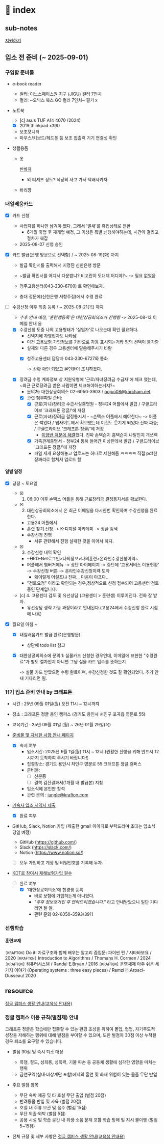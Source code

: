 # 󰏢 index


## sub-notes

[지원하기](/Project/크래프톤_정글/지원하기)


## 입소 전 준비 (~ 2025-09-01)


### 구입할 준비물

- e-book reader 
  - 컬러: 이노스페이스원 지구 (JIGU) 컬러 7인치
  - 컬러: ~오닉스 북스 GO 컬러 7인치~ 필기 x




- 노트북

  - [c] asus TUF A14 4070 (2024)
  - [x] 2019 thinkpad x390 

  - 보조모니터
  - 마우스/키보드/헤드폰 등 보조 입출력 기기 연결성 확인


- 생활용품

  - 옷

    [반바지](https://www.youtube.com/watch?v=OruJkiDy4ns)
    - 외 티셔츠 정도? 적당히 사고 가서 택배시키자.


  - 바리깡






### 내일배움카드

- [x] 카드 신청
  - 사업자를 하나만 남겨야 했다. 그래서 '벌새'를 휴업상태로 전환
    - 6개월 휴업 후 재개업 예정, 그 이상은 특별 신청해야하는데, 시간이 걸리고 절차가 복잡
  - 2025-08-07 신청 승인

- [x] 카드 발급(은행 방문으로 선택함) / ~ 2025-08-19(화) 까지
  
  - 발급 확인서를 출력해서 지정된 신한은행 방문
  - ~발급 확인서를 어디서 다운받냐? 비고란이 도대체 어디야?~ -> 필요 없었음
  - 청주고용센터(043-230-6700) 로 확인해보자.

  - 충대 정문에(신한은행 서청주점)에서 수령 완료


- [ ] 수강신청 이후 최종 등록 / ~ 2025-08-21(목) 까지

  - _추후 안내 예정, '훈련생등록'은 대한상공회의소가 진행함_ -> 2025-08-13 이메일 안내 옴

  - [x] 수강신청 도중 나의 고용형태가 '실업자'로 나오는데 확인 필요하다.
    - 선택지에 자영업자도 나타남
    - 이건 고용보험 가입정보를 기반으로 자동 표시되는거라 임의 선택이 불가함
    - 실제와 다른 경우 고용센터에 말씀해주시기 바람
    - [x] 청주고용센터 담당자 043-230-6727와 통화

      -> 상황 확인 되었고 본인들이 조치하겠다.

  - [x] 장려금 수령 계좌정보 상 지원유형에 '근로/자녀장려금 수급자'에 체크 했는데, ~최근 근로장려금 받은 사람이면 체크해야하는거지?~
    - 문의처: 대한상공회의소 02-6050-3903 / oojoo08@korcham.net
    - [x] 관련 첨부파일 준비:
      - [x] 근로(자녀)장려금 수급사실증명원 - 정부24 어플에서 발급 / 구글드라이브 '크래프톤 정글/'에 저장
      - [x] 근로(자녀)장려금 결정통지서 - ~손택스 어플에서 해야한다~ -> 어플은 썩었다 / 웹사이트에서 확보했는데 이것도 웃기게 되있다 진짜 짜증; /  구글드라이브 '크래프톤 정글/'에 저장
        - [이양반 덕분에 해결](https://blog.naver.com/ruianne/222846166295)했다. 진짜 손택슨지 홈택슨지 나발인지 개쓰렉 
      - [x] 가족관계증명서 - 정부24 통해 들어간 이상한데서 발급 / 구글드라이브 '크래프톤 정글/'에 저장

      - 파일 세개 요청해놓고 업로드는 하나로 제한해둠 ㅋㅋㅋㅋ 직접 pdf한장짜리로 합쳐서 업로드 함


#### 일별 일정

- [x] 당장 ~ 토요일

  - [x] 1. 06:00 이후 손택스 어플을 통해 근로장려금 결정통지서를 확보한다.
  - [x] 2. 대한상공회의소에서 온 최근 이메일을 다시한번 확인하며 수강신청을 완료한다.
    - 고용24 어플에서
    - 훈련 찾기 신청 -> K-디지털 아카데미 -> 정글 검색
    - 수강신청 진행
      - 서류 관련해서 진행 실패한 것을 이어서 하자.

  - [x] 3. 수강신청 내역 확인
    - ~HRD-Net로그인>나의정보>나의훈련>온라인수강신청이력~
    - 어플에서 햄버거메뉴 -> 상단 마이메이지 -> 중단에 '고용서비스 이용현황' -> 수강신청 버튼 -> 온라인수강신청이력 도착 
      - 왜이렇게 어설프냐 진짜... 마음이 아프다...
    - "검토요청" 이라고 확인되는 경우,정상적으로 신청 접수되어 고용센터 검토 중인 단계입니다. 

  - [c] 4. 고용센터 검토 및 유선상담 (고용센터 > 훈련생) 이루어진다. 전화 잘 받자.
    - 유선상담 생략 가능 과정이라고 안내된다.(고용24에서 수강신청 완료 시점에 나옴)



- [x] 월요일 아침 ~ 

  - [x] 내일배움카드 발급 완료(은행방문) 
    - 상단에 todo list 참고

  - [x] 대한상공회의소에 문의.1: 실물카드 신청한 경우인데, 이메일에 표현한 "수령완료"가 별도 절차인지
    아니면 그냥 실물 카드 입수를 뜻하는지
    
    -> 실물 카드 받았으면 수령 완료이며, 수강신청한 것도 잘 확인되었다. 추가 안내 기다리면 됨.



### 11기 입소 준비 안내 by 크래프톤


	
- 시간 : 25년 09월 01일(월) 오전 11시 ~ 12시까지
- 장소 : 크래프톤 정글 용인 캠퍼스 (경기도 용인시 처인구 포곡읍 영문로 55)
- 교육기간 : 25년 09월 01일 (월) ~ 26년 01월 29일(목)

- [준비물 및 자세한 사항 안내 페이지](https://kraftonjungle.notion.site/94d6df8c7e1a47af871de52209f7d65c)

  - [x] 숙지 여부
    - 입소시간: 2025년 9월 1일(월) 11시 ~ 12시 (원활한 진행을 위해 반드시 12시까지 도착하여 주시기 바랍니다!)
    - 집결장소: 경기도 용인시 처인구 영문로 55 크래프톤 정글 캠퍼스
    - 준비물:
      - [ ] 신분증
      - [ ] 결핵 검진결과서(1개월 내 발급본) 지참
    - 입소식에 본인만 참석
    - 관련 문의 : jungle@krafton.com



- [기숙사 입소 서약서 제출](https://forms.gle/LpkoTe752WhSHfEbA)
  - [x] 완료 여부

- GitHub, Slack, Notion 가입
  (제출한 gmail 아이디로 부탁드리며 초대는 입소식 당일 예정)
  * GitHub (https://github.com/)
  * Slack (https://slack.com/)
  * Notion (https://www.notion.so/)

  - [ ] 모두 가입하고 계정 및 비밀번호를 기록해 두자.


- [KDT로 참여시 재해보험가입 필수](https://dt.korchamhrd.net/initPageK.do)
  - [ ] 완료 여부
    - [x] '대한상공회의소'에 합경생 등록
      - 바로 보험에 가입하는게 아니었다.
      - _"추후 정보호가인 후 연락드리겠습니다."_ 라고 안내받았으니 일단 기다리면 될 일.
      - 관련 문의 02-6050-3593/3911 



### 선행학습


#### 훈련교재

`[KRAFTON]` Do it! 자료구조와 함께 배우는 알고리 즘입문: 파이썬 편 / 시타바보요 / 2020
`[KRAFTON]` Introduction to Algorithms / Thomans H. Cormen / 2024
`[KRAFTON]` 컴퓨터시스템 / Randal E.Bryan / 2016
`[KRAFTON]` 운영체제 아주 쉬운 세가지 이야기 (Operating systems : three easy pieces) / Remzi H.Arpaci-Dusseau/ 2020



## resource

[정글 캠퍼스 생활 안내(교육생 안내용)](https://kraftonjungle.notion.site/junglecampuslife)


### 정글 캠퍼스 이용 규칙(벌점제) 안내

크래프톤 정글은 학습에만 집중할 수 있는 환경 조성을 위하여 몰입, 협업, 자기주도적 성장을 저해하는
행위에 대해 벌점을 부여할 수 있으며, 또한 벌점이 30점 이상 누적될 경우 퇴소를 요구할 수 있습니다.
  
- 벌점 30점 및 즉시 퇴소 대상
  - 폭행, 절도, 성희롱, 성폭력, 기물 파손 등 공동체 생활에 심각한 영향을 미치는 행위
  - 금연구역(실내·비상계단 포함)에서의 흡연 및 화재 위험이 있는 물품 무단 반입

- 주요 벌점 항목
  - 무단 숙박 제공 및 타 호실 무단 출입 (벌점 20점)
  - 반려동물 반입 및 사육 (벌점 20점)
  - 호실 내 주류 보관 및 음주 (벌점 15점)
  - 무단 외출·외박 (벌점 5점)
  - 공용 시설 및 학습 공간 내 위생·소음 문제 포함 학습 방해 및 지시 불이행 (벌점 5~15점)

- 전체 규정 및 세부 사항은 [정글 캠퍼스 생활 안내(교육생 안내용)](https://kraftonjungle.notion.site/junglecampuslife)
